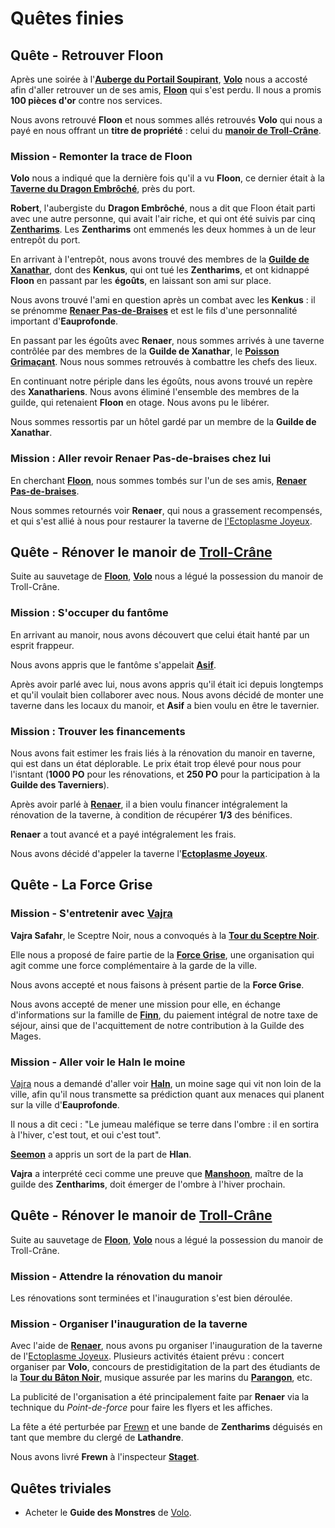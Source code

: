 # Quêtes finies

## Quête - Retrouver Floon
Après une soirée à l'[**Auberge du Portail Soupirant**](../ORGANISATIONS/AubergeDuPortailSoupirant.md), [**Volo**](../PERSONNAGES/Volo.md) nous a accosté afin d'aller retrouver un de ses amis, [**Floon**](../PERSONNAGES/Floon.md) qui s'est perdu. Il nous a promis **100 pièces d'or** contre nos services.

Nous avons retrouvé **Floon** et nous sommes allés retrouvés **Volo** qui nous a payé en nous offrant un **titre de propriété** : celui du [**manoir de Troll-Crâne**](../ORGANISATIONS/EctoplasmeJoyeux.md).

### Mission - Remonter la trace de Floon

**Volo** nous a indiqué que la dernière fois qu'il a vu **Floon**, ce dernier était à la [**Taverne du Dragon Embrôché**](../Lieux.md#dragon-embrôché---taverne), près du port.

**Robert**, l'aubergiste du **Dragon Embrôché**, nous a dit que Floon était parti avec une autre personne, qui avait l'air riche, et qui ont été suivis par cinq [**Zentharims**](../ORGANISATIONS/Zentharims.md). Les **Zentharims** ont emmenés les deux hommes à un de leur entrepôt du port.

En arrivant à l'entrepôt, nous avons trouvé des membres de la [**Guilde de Xanathar**](../ORGANISATIONS/GuildeDeXanathar.md), dont des **Kenkus**, qui ont tué les **Zentharims**, et ont kidnappé **Floon** en passant par les **égoûts**, en laissant son ami sur place.

Nous avons trouvé l'ami en question après un combat avec les **Kenkus** : il se prénomme [**Renaer Pas-de-Braises**](../PERSONNAGES/Renaer-Pas-de-Braises.md) et est le fils d'une personnalité important d'**Eauprofonde**.

En passant par les égoûts avec **Renaer**, nous sommes arrivés à une taverne contrôlée par des membres de la **Guilde de Xanathar**, le [**Poisson Grimaçant**](../Lieux.md#poisson-grimaçant---taverne). Nous nous sommes retrouvés à combattre les chefs des lieux.

En continuant notre périple dans les égoûts, nous avons trouvé un repère des **Xanathariens**. Nous avons éliminé l'ensemble des membres de la guilde, qui retenaient **Floon** en otage. Nous avons pu le libérer.

Nous sommes ressortis par un hôtel gardé par un membre de la **Guilde de Xanathar**.

### Mission : Aller revoir Renaer Pas-de-braises chez lui
En cherchant [**Floon**](../PERSONNAGES/Floon.md), nous sommes tombés sur l'un de ses amis, [**Renaer Pas-de-braises**](../PERSONNAGES/Renaer-Pas-de-Braises.md).

Nous sommes retournés voir **Renaer**, qui nous a grassement recompensés, et qui s'est allié à nous pour restaurer la taverne de [l'Ectoplasme Joyeux](../ORGANISATIONS/EctoplasmeJoyeux.md).

## Quête - Rénover le manoir de [Troll-Crâne](../ORGANISATIONS/EctoplasmeJoyeux.md)
Suite au sauvetage de [**Floon**](../PERSONNAGES/Floon.md), [**Volo**](../PERSONNAGES/Volo.md) nous a légué la possession du manoir de Troll-Crâne.

### Mission : S'occuper du fantôme
En arrivant au manoir, nous avons découvert que celui était hanté par un esprit frappeur.

Nous avons appris que le fantôme s'appelait [**Asif**](../ORGANISATIONS/EctoplasmeJoyeux.md#asif---tavernier-fantôme).

Après avoir parlé avec lui, nous avons appris qu'il était ici depuis longtemps et qu'il voulait bien collaborer avec nous. Nous avons décidé de monter une taverne dans les locaux du manoir, et **Asif** a bien voulu en être le tavernier.

### Mission : Trouver les financements
Nous avons fait estimer les frais liés à la rénovation du manoir en taverne, qui est dans un état déplorable. Le prix était trop élevé pour nous pour l'isntant (**1000 PO** pour les rénovations, et **250 PO** pour la participation à la **Guilde des Taverniers**).

Après avoir parlé à [**Renaer**](../PERSONNAGES/Renaer-Pas-de-Braises.md), il a bien voulu financer intégralement la rénovation de la taverne, à condition de récupérer **1/3** des bénifices.

**Renaer** a tout avancé et a payé intégralement les frais.

Nous avons décidé d'appeler la taverne l'[**Ectoplasme Joyeux**](../ORGANISATIONS/EctoplasmeJoyeux.md).

## Quête - La Force Grise
### Mission - S'entretenir avec [Vajra](../PERSONNAGES/VajraSafahr.md)

**Vajra Safahr**, le Sceptre Noir, nous a convoqués à la [**Tour du Sceptre Noir**](../Lieux.md#tour-du-sceptre-noir). 

Elle nous a proposé de faire partie de la [**Force Grise**](../ORGANISATIONS/ForceGrise.md), une organisation qui agit comme  une force complémentaire à la garde de la ville.

Nous avons accepté et nous faisons à présent partie de la **Force Grise**.

Nous avons accepté de mener une mission pour elle, en échange d'informations sur la famille de [**Finn**](../PERSONNAGES/Finn.md), du paiement intégral de notre taxe de séjour, ainsi que de l'acquittement de notre contribution à la Guilde des Mages.

### Mission - Aller voir le Haln le moine
[Vajra](../PERSONNAGES/VajraSafahr.md) nous a demandé d'aller voir [**Haln**](../PERSONNAGES/Haln.md), un moine sage qui vit non loin de la ville, afin qu'il nous transmette sa prédiction quant aux menaces qui planent sur la ville d'**Eauprofonde**.

Il nous a dit ceci : "Le jumeau maléfique se terre dans l'ombre : il en sortira à l'hiver, c'est tout, et oui c'est tout".

[**Seemon**](../PERSONNAGES/Seemon.md) a appris un sort de la part de **Hlan**.

**Vajra** a interprété ceci comme une preuve que [**Manshoon**](../ORGANISATIONS/Zentharims.md#manshoon---maître-de-la-guilde), maître de la guilde des **Zentharims**, doit émerger de l'ombre à l'hiver prochain. 

## Quête - Rénover le manoir de [Troll-Crâne](../ORGANISATIONS/EctoplasmeJoyeux.md)
Suite au sauvetage de [**Floon**](../PERSONNAGES/Floon.md), [**Volo**](../PERSONNAGES/Volo.md) nous a légué la possession du manoir de Troll-Crâne.


### Mission - Attendre la rénovation du manoir
Les rénovations sont terminées et l'inauguration s'est bien déroulée.

### Mission - Organiser l'inauguration de la taverne
Avec l'aide de [**Renaer**](../PERSONNAGES/Renaer-Pas-de-Braises.md), nous avons pu organiser l'inauguration de la taverne de l'[Ectoplasme Joyeux](../ORGANISATIONS/EctoplasmeJoyeux.md). Plusieurs activités étaient prévu : concert organiser par **Volo**, concours de prestidigitation de la part des étudiants de la [**Tour du Bâton Noir**](../ORGANISATIONS/TourDuBatonNoir.md), musique assurée par les marins du [**Parangon**](../ORGANISATIONS/LeParangon.md), etc.

La publicité de l'organisation a été principalement faite par **Renaer** via la technique du *Point-de-force* pour faire les flyers et les affiches.

La fête a été perturbée par [Frewn](../Lieux.md#concotions-de-frewn---taverne) et une bande de **Zentharims** déguisés en tant que membre du clergé de **Lathandre**.

Nous avons livré **Frewn** à l'inspecteur [**Staget**](../ORGANISATIONS/PoliceDEauprofonde.md#inspecteur-staget).

## Quêtes triviales
* Acheter le **Guide des Monstres** de [Volo](../PERSONNAGES/Volo.md).